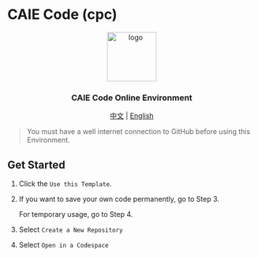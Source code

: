 # CAIE Code (cpc)

<p align="center">
<a href="https://github.com/iewnfod/CAIE_Code/">
<img src="https://raw.githubusercontent.com/iewnfod/CAIE_Code/stable/assets/cpc.svg" width="100" height="100" alt="logo">
</a>
<h3 align="center">CAIE Code Online Environment</h3>
</p>
<p align="center">
<a href="./README_cn.md">中文</a> | <a href="./README.md">English</a>
</p>

> You must have a well internet connection to GitHub before using this Environment.

## Get Started
1. Click the `Use this Template`.
2. If you want to save your own code permanently, go to Step 3.

    For temporary usage, go to Step 4.
3. Select `Create a New Repository`
4. Select `Open in a Codespace`
